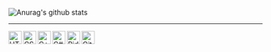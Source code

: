    ![Anurag's github stats](https://github-readme-stats.vercel.app/api?username=Kropi11&show_icons=true)
<hr />
<img align="left" alt="HTML5" height="26px" src="https://upload.wikimedia.org/wikipedia/commons/thumb/6/61/HTML5_logo_and_wordmark.svg/800px-HTML5_logo_and_wordmark.svg.png" />
<img align="left" alt="CSS3" height="26px" src="https://upload.wikimedia.org/wikipedia/commons/thumb/d/d5/CSS3_logo_and_wordmark.svg/800px-CSS3_logo_and_wordmark.svg.png" />
<img align="left" alt="C++" height="26px" src="https://upload.wikimedia.org/wikipedia/commons/thumb/1/18/ISO_C%2B%2B_Logo.svg/800px-ISO_C%2B%2B_Logo.svg.png" />
<img align="left" alt="C#" height="26px" src="https://upload.wikimedia.org/wikipedia/commons/thumb/7/7a/C_Sharp_logo.svg/682px-C_Sharp_logo.svg.png" />

<img align="left" alt="Rider" height="26px" src="https://resources.jetbrains.com/storage/products/rider/img/meta/rider_logo_300x300.png" />
<img align="left" alt="GitHub" height="26px" src="https://github.githubassets.com/images/modules/logos_page/GitHub-Mark.png" />
</p>
